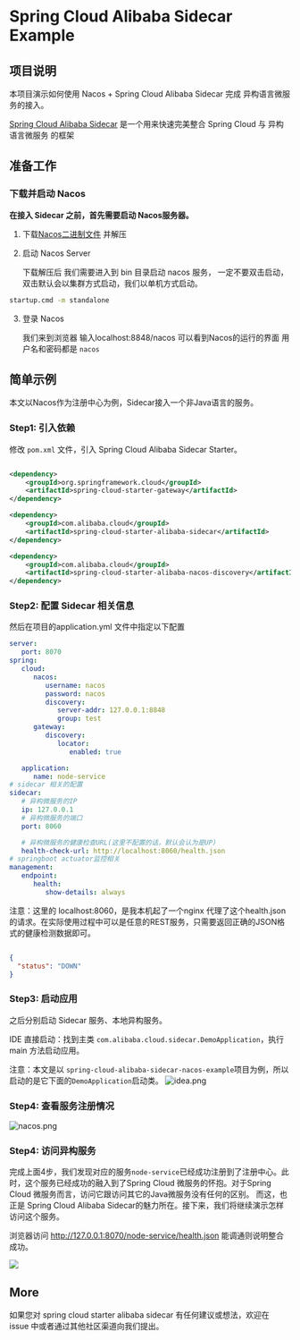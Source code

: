 # Spring Cloud Alibaba Sidecar Example

## 项目说明

本项目演示如何使用 Nacos + Spring Cloud Alibaba Sidecar 完成 异构语言微服务的接入。

[Spring Cloud Alibaba Sidecar](https://spring-cloud-alibaba-group.github.io/github-pages/hoxton/zh-cn/index.html#_spring_cloud_alibaba_sidecar)  是一个用来快速完美整合 Spring Cloud 与 异构语言微服务 的框架



## 准备工作

### 下载并启动 Nacos

**在接入 Sidecar 之前，首先需要启动 Nacos服务器。**

1. 下载[Nacos二进制文件](https://github.com/alibaba/nacos/releases/download/2.1.0/nacos-server-2.1.0.zip) 并解压

2. 启动 Nacos Server
   
   下载解压后 我们需要进入到 bin 目录启动 nacos 服务， 一定不要双击启动，双击默认会以集群方式启动，我们以单机方式启动。
```bash
startup.cmd -m standalone
```

3. 登录 Nacos
   
   我们来到浏览器 输入localhost:8848/nacos 可以看到Nacos的运行的界面
   用户名和密码都是 `nacos`


## 简单示例
本文以Nacos作为注册中心为例，Sidecar接入一个非Java语言的服务。


### Step1: 引入依赖

修改 `pom.xml` 文件，引入 Spring Cloud Alibaba Sidecar Starter。

```xml

<dependency>
    <groupId>org.springframework.cloud</groupId>
    <artifactId>spring-cloud-starter-gateway</artifactId>
</dependency>

<dependency>
    <groupId>com.alibaba.cloud</groupId>
    <artifactId>spring-cloud-starter-alibaba-sidecar</artifactId>
</dependency>

<dependency>
    <groupId>com.alibaba.cloud</groupId>
    <artifactId>spring-cloud-starter-alibaba-nacos-discovery</artifactId>
</dependency>

```

### Step2: 配置 Sidecar 相关信息
然后在项目的application.yml 文件中指定以下配置
```yaml
server:
   port: 8070
spring:
   cloud:
      nacos:
         username: nacos
         password: nacos
         discovery:
            server-addr: 127.0.0.1:8848
            group: test
      gateway:
         discovery:
            locator:
               enabled: true

   application:
      name: node-service
# sidecar 相关的配置
sidecar:
   # 异构微服务的IP
   ip: 127.0.0.1
   # 异构微服务的端口
   port: 8060

   # 异构微服务的健康检查URL(这里不配置的话，默认会认为是UP)
   health-check-url: http://localhost:8060/health.json
# springboot actuator监控相关
management:
   endpoint:
      health:
         show-details: always
```
注意：这里的 localhost:8060，是我本机起了一个nginx 代理了这个health.json的请求。在实际使用过程中可以是任意的REST服务，只需要返回正确的JSON格式的健康检测数据即可。
```json

{
  "status": "DOWN"
}
```

### Step3: 启动应用
之后分别启动 Sidecar 服务、本地异构服务。

IDE 直接启动：找到主类 `com.alibaba.cloud.sidecar.DemoApplication`，执行 main 方法启动应用。

注意：本文是以 `spring-cloud-alibaba-sidecar-nacos-example`项目为例，所以启动的是它下面的`DemoApplication`启动类。
![idea.png](https://cdn.nlark.com/yuque/0/2022/png/1752280/1662550869316-98d574af-d1ba-4c00-a0af-5e33e13075fd.png)

### Step4: 查看服务注册情况

![nacos.png](https://cdn.nlark.com/yuque/0/2022/png/1752280/1662548324337-566cc824-4d08-4041-ac83-1968c7347a9e.png)




### Step4: 访问异构服务
完成上面4步，我们发现对应的服务`node-service`已经成功注册到了注册中心。此时，这个服务已经成功的融入到了Spring Cloud 微服务的怀抱。对于Spring Cloud 微服务而言，访问它跟访问其它的Java微服务没有任何的区别。
而这，也正是 Spring Cloud Alibaba Sidecar的魅力所在。接下来，我们将继续演示怎样访问这个服务。

浏览器访问
http://127.0.0.1:8070/node-service/health.json
能调通则说明整合成功。

![](https://cdn.nlark.com/yuque/0/2022/png/1752280/1662549893322-1b7a761a-ecd7-44ae-88b6-872eca43a866.png)

## More

如果您对 spring cloud starter alibaba sidecar 有任何建议或想法，欢迎在 issue 中或者通过其他社区渠道向我们提出。

